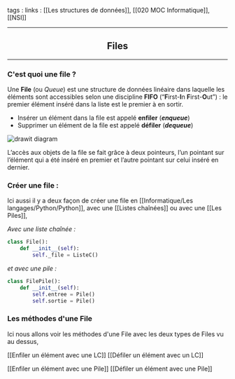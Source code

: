 tags : 
links : [[Les structures de données]], [[020 MOC Informatique]], [[NSI]]

****

<h2 style="text-align: center;"> Files </h2>

****


 ### C'est quoi une file ?

Une **File** (ou _Queue_) est une structure de données linéaire dans laquelle les éléments sont accessibles selon une discipline **FIFO** (“**F**irst-**I**n **F**irst-**O**ut”) : le premier élément inséré dans la liste est le premier à en sortir.

-   Insérer un élément dans la file est appelé **enfiler** (**_enqueue_**)
-   Supprimer un élément de la file est appelé **défiler** (_**dequeue**_)

![](https://info.blaisepascal.fr/wp-content/uploads/2020/07/drawit-diagram-41.png "drawit diagram")

L’accès aux objets de la file se fait grâce à deux pointeurs, l’un pointant sur l’élément qui a été inséré en premier et l’autre pointant sur celui inséré en dernier.


### Créer une file :

Ici aussi il y a deux façon de créer une file en [[Informatique/Les langages/Python/Python]], avec une [[Listes chaînées]] ou avec une [[Les Piles]],

*Avec une liste chaînée :*

```python
class File():
	def __init__(self):
		self._file = ListeC()
```

*et avec une pile :*

```python
class FilePile():
	def __init__(self):
		self.entree = Pile()
		self.sortie = Pile()
```


### Les méthodes d'une File

Ici nous allons voir les méthodes d'une File avec les deux types de Files vu au dessus,

[[Enfiler un élément avec une LC]]
[[Défiler un élément avec un LC]]

[[Enfiler un élément avec une Pile]]
[[Défiler un élément avec une Pile]]